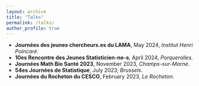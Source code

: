 ```yaml
---
layout: archive
title: "Talks"
permalink: /talks/
author_profile: true
---
```


- **Journées des jeunes chercheurs.es du LAMA**, May 2024, *Institut Henri Poincaré*.
- **10es Rencontre des Jeunes Statisticien-ne-s**, April 2024, *Porquerolles*.
- **Journées Math Bio Santé 2023**, November 2023, *Champs-sur-Marne*.
- **54es Journées de Statistique**, July 2023, *Brussels*.
- **Journées du Rocheton du CESCO**, February 2023, *Le Rocheton*.
